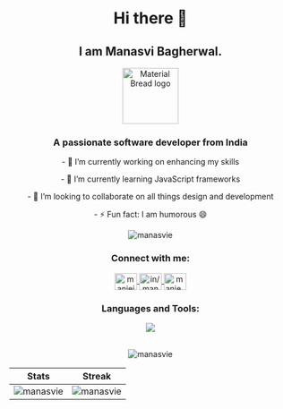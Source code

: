<h1 align="center">
  Hi there 👋
</h1>
<h2 align="center">
  I am Manasvi Bagherwal.
</h2>  

<!-- IMAGE -->
<p align="center">
    <img width="100" src="https://github.com/Manasvie/Manasvie/assets/118369715/9260497f-8d37-4aa3-9aa2-ba61006420a7" alt="Material Bread logo">
</p>

<!-- HEADING -->
<h3 align="center">A passionate software developer from India</h3>

<!-- POINTS -->
<p align="center">
- 🔭 I’m currently working on enhancing my skills
</p>
<p align="center">
- 🌱 I’m currently learning JavaScript frameworks
</p>
<p align="center">
- 👯 I’m looking to collaborate on all things design and development
</p>
<p align="center">
- ⚡ Fun fact: I am humorous 😄
</p>

<!-- VISITORS COUNT -->
<p align="center"> 
  <img src="https://komarev.com/ghpvc/?username=manasvie&label=Visitors&color=09476f&style=flat" alt="manasvie" /> 
</p>

<!-- CONNECT -->
<h3 align="center">Connect with me:</h3>
<p align="center">
<a href="https://twitter.com/manieieia" target="blank">
  <img align="center" src="https://skillicons.dev/icons?i=twitter" alt="manieieia" height="30" width="40" />
</a>
<a href="https://www.linkedin.com/in/manasvi-bagherwal/" target="blank">
  <img align="center" src="https://skillicons.dev/icons?i=linkedin" alt="in/manasvi-bagherwal/" height="30" width="40" />
</a>
<a href="https://discord.gg/manie_37" target="blank">
  <img align="center" src="https://skillicons.dev/icons?i=discord" alt="manie_37" height="30" width="40" />
</a>
</p>

<!-- TECH STACK -->
<h3 align="center">Languages and Tools:</h3>
<div align="center">
  	<a href="https://skillicons.dev">
    	<img src="https://skillicons.dev/icons?i=figma,xd,vscode,vercel,fastapi,flask,py,mongodb,express,react,nodejs,postman,js,html,css,bootstrap,mysql,java,github,git,c,cpp&perline=50&theme=dark" />
	</a>
</div>

<!-- GITHUB STAT -->
<br/>
<p align="center">
 <img src="https://github-readme-stats.vercel.app/api/top-langs?username=manasvie&title_color=FA8C00&icon_color=CC5160&text_color=949CA5&bg_color=00000000&show_icons=true&locale=en&layout=compact" alt="manasvie" />
</p>

<!-- STATS TABLE -->
| Stats    | Streak    |
| :---: | :---: |
| <img src="https://github-readme-stats.vercel.app/api?username=manasvie&title_color=FA8C00&icon_color=CC5160&text_color=949CA5&bg_color=00000000&show_icons=true&locale=en&layout=compact" alt="manasvie" /> | <img src="https://github-readme-streak-stats.herokuapp.com/?user=manasvie&title_color=FA8C00&icon_color=CC5160&text_color=949CA5&bg_color=00000000&show_icons=true&locale=en&layout=compact" alt="manasvie" /> |
